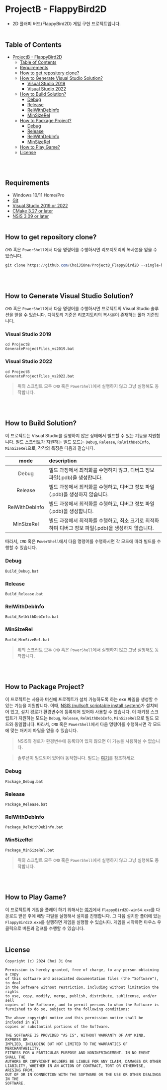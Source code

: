 # ProjectB - FlappyBird2D
- 2D 플래피 버드(FlappyBird2D) 게임 구현 프로젝트입니다.
<br><br>


## Table of Contents
- [ProjectB - FlappyBird2D](#projectb---flappybird2d)
  - [Table of Contents](#table-of-contents)
  - [Requirements](#requirements)
  - [How to get repository clone?](#how-to-get-repository-clone)
  - [How to Generate Visual Studio Solution?](#how-to-generate-visual-studio-solution)
    - [Visual Studio 2019](#visual-studio-2019)
    - [Visual Studio 2022](#visual-studio-2022)
  - [How to Build Solution?](#how-to-build-solution)
    - [Debug](#debug)
    - [Release](#release)
    - [RelWithDebInfo](#relwithdebinfo)
    - [MinSizeRel](#minsizerel)
  - [How to Package Project?](#how-to-package-project)
    - [Debug](#debug-1)
    - [Release](#release-1)
    - [RelWithDebInfo](#relwithdebinfo-1)
    - [MinSizeRel](#minsizerel-1)
  - [How to Play Game?](#how-to-play-game)
  - [License](#license)

<br><br>


## Requirements
- Windows 10/11 Home/Pro
- [Git](https://git-scm.com/)
- [Visual Studio 2019 or 2022](https://visualstudio.microsoft.com/ko/)
- [CMake 3.27 or later](https://cmake.org/download/)
- [NSIS 3.09 or later](https://nsis.sourceforge.io/Download)
<br><br>


## How to get repository clone?

`CMD` 혹은 `PowerShell`에서 다음 명령어를 수행하시면 리포지토리의 복사본을 얻을 수 있습니다.

```PowerShell
git clone https://github.com/ChoiJiOne/ProjectB_FlappyBird2D --single-branch -b develop
```
<br><br>


## How to Generate Visual Studio Solution?

`CMD` 혹은 `PowerShell`에서 다음 명령어를 수행하시면 프로젝트의 Visual Studio 솔루션을 얻을 수 있습니다. 디렉토리 기준은 리포지토리의 복사본이 존재하는 폴더 기준입니다.

### Visual Studio 2019 
```
cd ProjectB
GenerateProjectFiles_vs2019.bat
```

### Visual Studio 2022
```
cd ProjectB
GenerateProjectFiles_vs2022.bat
```

> 위의 스크립트 모두 `CMD` 혹은 `PowerShell`에서 실행하지 않고 그냥 실행해도 동작합니다.

<br><br>


## How to Build Solution?

이 프로젝트는 Visual Studio를 실행하지 않은 상태에서 빌드할 수 있는 기능을 지원합니다. 빌드 스크립트가 지원하는 빌드 모드는 `Debug`, `Release`, `RelWithDebInfo`, `MinSizeRel`으로, 각각의 특징은 다음과 같습니다.

| mode | description |
|:---:|:---|
| Debug | 빌드 과정에서 최적화를 수행하지 않고, 디버그 정보 파일(.pdb)을 생성합니다. |
| Release | 빌드 과정에서 최적화를 수행하고, 디버그 정보 파일(.pdb)을 생성하지 않습니다. |
| RelWithDebInfo | 빌드 과정에서 최적화를 수행하고, 디버그 정보 파일(.pdb)을 생성합니다. |
| MinSizeRel  | 빌드 과정에서 최적화를 수행하고, 최소 크기로 최적화하며 디버그 정보 파일(.pdb)을 생성하지 않습니다. |

따라서, `CMD` 혹은 `PowerShell`에서 다음 명령어를 수행하시면 각 모드에 따라 빌드를 수행할 수 있습니다.

### Debug
```
Build_Debug.bat
```

### Release
```
Build_Release.bat
```

### RelWithDebInfo
```
Build_RelWithDebInfo.bat
```

### MinSizeRel
```
Build_MinSizeRel.bat
```

> 위의 스크립트 모두 `CMD` 혹은 `PowerShell`에서 실행하지 않고 그냥 실행해도 동작합니다.

<br><br>


## How to Package Project?

이 프로젝트는 사용자 머신에 프로젝트가 설치 가능하도록 하는 exe 파일을 생성할 수 있는 기능을 지원합니다. 이때, [NSIS (nullsoft scriptable install system)](https://nsis.sourceforge.io/Main_Page)가 설치되어 있고, 설치 경로가 환경변수에 등록되어 있어야 사용할 수 있습니다. 이 패키징 스크립트가 지원하는 모드는 `Debug`, `Release`, `RelWithDebInfo`, `MinSizeRel`으로 빌드 모드와 동일합니다. 따라서, `CMD` 혹은 `PowerShell`에서 다음 명령어를 수행하시면 각 모드에 맞는 패키지 파일을 얻을 수 있습니다.

> NSIS의 경로가 환경변수에 등록되어 있지 않으면 이 기능을 사용하실 수 없습니다. 

> 솔루션이 빌드되어 있어야 동작합니다. 빌드는 [여기](#how-to-build-solution)를 참조하세요.

### Debug
```
Package_Debug.bat
```

### Release
```
Package_Release.bat
```

### RelWithDebInfo
```
Package_RelWithDebInfo.bat
```

### MinSizeRel
```
Package_MinSizeRel.bat
```

> 위의 스크립트 모두 `CMD` 혹은 `PowerShell`에서 실행하지 않고 그냥 실행해도 동작합니다.

<br><br>


## How to Play Game?

이 프로젝트의 게임을 플레이 하기 위해서는 [여기](https://github.com/ChoiJiOne/ProjectB_FlappyBird2D/releases/tag/release)에서 `FlappyBird2D-win64.exe`를 다운로드 받은 후에 해당 파일을 실행해서 설치를 진행합니다. 그 다음 설치한 폴더에 있는 `FlappyBird2D.exe`를 실행하면 게임을 실행할 수 있습니다. 게임을 시작하면 마우스 우클릭으로 버튼과 점프를 수행할 수 있습니다.
<br><br>


## License

```
Copyright (c) 2024 Choi Ji One

Permission is hereby granted, free of charge, to any person obtaining a copy
of this software and associated documentation files (the "Software"), to deal
in the Software without restriction, including without limitation the rights
to use, copy, modify, merge, publish, distribute, sublicense, and/or sell
copies of the Software, and to permit persons to whom the Software is
furnished to do so, subject to the following conditions:

The above copyright notice and this permission notice shall be included in all
copies or substantial portions of the Software.

THE SOFTWARE IS PROVIDED "AS IS", WITHOUT WARRANTY OF ANY KIND, EXPRESS OR
IMPLIED, INCLUDING BUT NOT LIMITED TO THE WARRANTIES OF MERCHANTABILITY,
FITNESS FOR A PARTICULAR PURPOSE AND NONINFRINGEMENT. IN NO EVENT SHALL THE
AUTHORS OR COPYRIGHT HOLDERS BE LIABLE FOR ANY CLAIM, DAMAGES OR OTHER
LIABILITY, WHETHER IN AN ACTION OF CONTRACT, TORT OR OTHERWISE, ARISING FROM,
OUT OF OR IN CONNECTION WITH THE SOFTWARE OR THE USE OR OTHER DEALINGS IN THE
SOFTWARE.
```